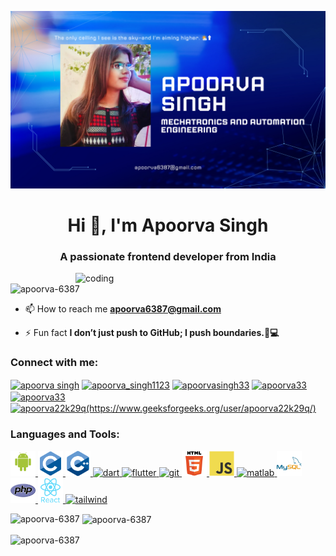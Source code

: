 ![logo](https://github.com/Apoorva-6387/Apoorva-6387/blob/main/Blue%20and%20White%20Edgy%20Gaming%20Youtube%20Banner.png)
<h1 align="center">Hi 👋, I'm Apoorva Singh</h1>
<h3 align="center">A passionate frontend developer from India</h3>
<img align="right" alt="coding"width="400"src="https://cdn.dribbble.com/users/1364029/screenshots/16093268/media/68e82a7fb4904614a9066d6b540c14b2.gif">

<p align="left"> <img src="https://komarev.com/ghpvc/?username=apoorva-6387&label=Profile%20views&color=0e75b6&style=flat" alt="apoorva-6387" /> </p>

- 📫 How to reach me **apoorva6387@gmail.com**

- ⚡ Fun fact **I don’t just push to GitHub; I push boundaries.🚀💻**

<h3 align="left">Connect with me:</h3>
<p align="left">
<a href="https://linkedin.com/in/apoorva singh" target="blank"><img align="center" src="https://raw.githubusercontent.com/rahuldkjain/github-profile-readme-generator/master/src/images/icons/Social/linked-in-alt.svg" alt="apoorva singh" height="30" width="40" /></a>
<a href="https://instagram.com/apoorva_singh1123" target="blank"><img align="center" src="https://raw.githubusercontent.com/rahuldkjain/github-profile-readme-generator/master/src/images/icons/Social/instagram.svg" alt="apoorva_singh1123" height="30" width="40" /></a>
<a href="https://www.codechef.com/users/apoorvasingh33" target="blank"><img align="center" src="https://cdn.jsdelivr.net/npm/simple-icons@3.1.0/icons/codechef.svg" alt="apoorvasingh33" height="30" width="40" /></a>
<a href="https://codeforces.com/profile/apoorva33" target="blank"><img align="center" src="https://raw.githubusercontent.com/rahuldkjain/github-profile-readme-generator/master/src/images/icons/Social/codeforces.svg" alt="apoorva33" height="30" width="40" /></a>
<a href="https://www.leetcode.com/apoorva33" target="blank"><img align="center" src="https://raw.githubusercontent.com/rahuldkjain/github-profile-readme-generator/master/src/images/icons/Social/leet-code.svg" alt="apoorva33" height="30" width="40" /></a>
<a href="https://auth.geeksforgeeks.org/user/apoorva22k29q(https://www.geeksforgeeks.org/user/apoorva22k29q/)" target="blank"><img align="center" src="https://raw.githubusercontent.com/rahuldkjain/github-profile-readme-generator/master/src/images/icons/Social/geeks-for-geeks.svg" alt="apoorva22k29q(https://www.geeksforgeeks.org/user/apoorva22k29q/)" height="30" width="40" /></a>
</p>

<h3 align="left">Languages and Tools:</h3>
<p align="left"> <a href="https://developer.android.com" target="_blank" rel="noreferrer"> <img src="https://raw.githubusercontent.com/devicons/devicon/master/icons/android/android-original-wordmark.svg" alt="android" width="40" height="40"/> </a> <a href="https://www.cprogramming.com/" target="_blank" rel="noreferrer"> <img src="https://raw.githubusercontent.com/devicons/devicon/master/icons/c/c-original.svg" alt="c" width="40" height="40"/> </a> <a href="https://www.w3schools.com/cpp/" target="_blank" rel="noreferrer"> <img src="https://raw.githubusercontent.com/devicons/devicon/master/icons/cplusplus/cplusplus-original.svg" alt="cplusplus" width="40" height="40"/> </a> <a href="https://dart.dev" target="_blank" rel="noreferrer"> <img src="https://www.vectorlogo.zone/logos/dartlang/dartlang-icon.svg" alt="dart" width="40" height="40"/> </a> <a href="https://flutter.dev" target="_blank" rel="noreferrer"> <img src="https://www.vectorlogo.zone/logos/flutterio/flutterio-icon.svg" alt="flutter" width="40" height="40"/> </a> <a href="https://git-scm.com/" target="_blank" rel="noreferrer"> <img src="https://www.vectorlogo.zone/logos/git-scm/git-scm-icon.svg" alt="git" width="40" height="40"/> </a> <a href="https://www.w3.org/html/" target="_blank" rel="noreferrer"> <img src="https://raw.githubusercontent.com/devicons/devicon/master/icons/html5/html5-original-wordmark.svg" alt="html5" width="40" height="40"/> </a> <a href="https://developer.mozilla.org/en-US/docs/Web/JavaScript" target="_blank" rel="noreferrer"> <img src="https://raw.githubusercontent.com/devicons/devicon/master/icons/javascript/javascript-original.svg" alt="javascript" width="40" height="40"/> </a> <a href="https://www.mathworks.com/" target="_blank" rel="noreferrer"> <img src="https://upload.wikimedia.org/wikipedia/commons/2/21/Matlab_Logo.png" alt="matlab" width="40" height="40"/> </a> <a href="https://www.mysql.com/" target="_blank" rel="noreferrer"> <img src="https://raw.githubusercontent.com/devicons/devicon/master/icons/mysql/mysql-original-wordmark.svg" alt="mysql" width="40" height="40"/> </a> <a href="https://www.php.net" target="_blank" rel="noreferrer"> <img src="https://raw.githubusercontent.com/devicons/devicon/master/icons/php/php-original.svg" alt="php" width="40" height="40"/> </a> <a href="https://reactjs.org/" target="_blank" rel="noreferrer"> <img src="https://raw.githubusercontent.com/devicons/devicon/master/icons/react/react-original-wordmark.svg" alt="react" width="40" height="40"/> </a> <a href="https://tailwindcss.com/" target="_blank" rel="noreferrer"> <img src="https://www.vectorlogo.zone/logos/tailwindcss/tailwindcss-icon.svg" alt="tailwind" width="40" height="40"/> </a> </p>

<p><img align="left" src="https://github-readme-stats.vercel.app/api/top-langs?username=apoorva-6387&show_icons=true&locale=en&layout=compact" alt="apoorva-6387" /></p>

<p>&nbsp;<img align="center" src="https://github-readme-stats.vercel.app/api?username=apoorva-6387&show_icons=true&locale=en" alt="apoorva-6387" /></p>

<p><img align="center" src="https://github-readme-streak-stats.herokuapp.com/?user=apoorva-6387&" alt="apoorva-6387" /></p>
